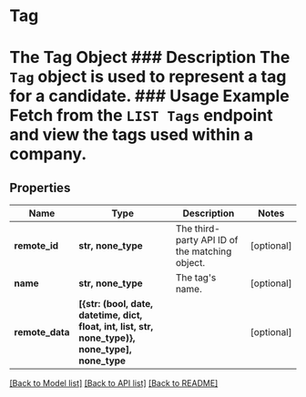 # Tag

# The Tag Object ### Description The `Tag` object is used to represent a tag for a candidate.  ### Usage Example Fetch from the `LIST Tags` endpoint and view the tags used within a company.

## Properties
Name | Type | Description | Notes
------------ | ------------- | ------------- | -------------
**remote_id** | **str, none_type** | The third-party API ID of the matching object. | [optional] 
**name** | **str, none_type** | The tag&#39;s name. | [optional] 
**remote_data** | **[{str: (bool, date, datetime, dict, float, int, list, str, none_type)}, none_type], none_type** |  | [optional] 

[[Back to Model list]](../README.md#documentation-for-models) [[Back to API list]](../README.md#documentation-for-api-endpoints) [[Back to README]](../README.md)


